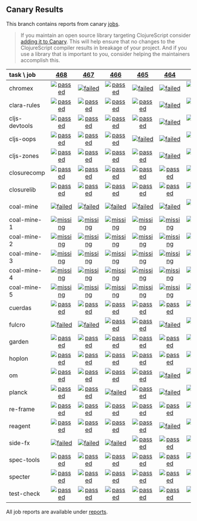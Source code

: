 ## Canary Results

This branch contains reports from canary [jobs](https://github.com/cljs-oss/canary/tree/jobs).

> If you maintain an open source library targeting ClojureScript consider [adding it to Canary](https://github.com/cljs-oss/canary/tree/master#how-to-participate). This will help ensure that no changes to the ClojureScript compiler results in breakage of your project. And if you use a library that is important to you, consider helping the maintainers accomplish this.

[//]: # (begin_overview_table)

| task \ job | <a href="reports/2018/07/06/job-000468-1.10.378-786f48d" title="job #468 finished on 2018-07-06">468</a> | <a href="reports/2018/07/06/job-000467-1.10.377-071e76b" title="job #467 finished on 2018-07-06">467</a> | <a href="reports/2018/07/05/job-000466-1.10.357-e03e416" title="job #466 finished on 2018-07-05">466</a> | <a href="reports/2018/07/05/job-000465-1.10.356-88390da" title="job #465 finished on 2018-07-05">465</a> | <a href="reports/2018/07/05/job-000464-1.10.356-88390da" title="job #464 finished on 2018-07-05">464</a> | <a href="reports/2018/07/04/job-000463-1.10.352-ea53fd0" title="job #463 finished on 2018-07-04">463</a> | <a href="reports/2018/07/04/job-000462-1.10.352-ea53fd0" title="job #462 finished on 2018-07-04">462</a> | <a href="reports/2018/07/04/job-000461-1.10.352-ea53fd0" title="job #461 finished on 2018-07-04">461</a> | <a href="reports/2018/07/03/job-000460-1.10.351-6c8e69c" title="job #460 finished on 2018-07-03">460</a> | <a href="reports/2018/07/02/job-000459-1.10.351-6c8e69c" title="job #459 finished on 2018-07-02">459</a> |
| :--- | :---: | :---: | :---: | :---: | :---: | :---: | :---: | :---: | :---: | :---: |
| chromex | <a href="reports/2018/07/06/job-000468-1.10.378-786f48d#-chromex"><img title="passed" src="http://box.binaryage.com/s-passed.svg"><a> | <a href="reports/2018/07/06/job-000467-1.10.377-071e76b#-chromex"><img title="failed" src="http://box.binaryage.com/s-failed.svg"><a> | <a href="reports/2018/07/05/job-000466-1.10.357-e03e416#-chromex"><img title="passed" src="http://box.binaryage.com/s-passed.svg"><a> | <a href="reports/2018/07/05/job-000465-1.10.356-88390da#-chromex"><img title="failed" src="http://box.binaryage.com/s-failed.svg"><a> | <a href="reports/2018/07/05/job-000464-1.10.356-88390da#-chromex"><img title="failed" src="http://box.binaryage.com/s-failed.svg"><a> | <a href="reports/2018/07/04/job-000463-1.10.352-ea53fd0#-chromex"><img title="disabled" src="http://box.binaryage.com/s-disabled.svg"><a> | <a href="reports/2018/07/04/job-000462-1.10.352-ea53fd0#-chromex"><img title="disabled" src="http://box.binaryage.com/s-disabled.svg"><a> | <a href="reports/2018/07/04/job-000461-1.10.352-ea53fd0#-chromex"><img title="passed" src="http://box.binaryage.com/s-passed.svg"><a> | <a href="reports/2018/07/03/job-000460-1.10.351-6c8e69c#-chromex"><img title="passed" src="http://box.binaryage.com/s-passed.svg"><a> | <a href="reports/2018/07/02/job-000459-1.10.351-6c8e69c#-chromex"><img title="passed" src="http://box.binaryage.com/s-passed.svg"><a> |
| clara-rules | <a href="reports/2018/07/06/job-000468-1.10.378-786f48d#-clara-rules"><img title="passed" src="http://box.binaryage.com/s-passed.svg"><a> | <a href="reports/2018/07/06/job-000467-1.10.377-071e76b#-clara-rules"><img title="passed" src="http://box.binaryage.com/s-passed.svg"><a> | <a href="reports/2018/07/05/job-000466-1.10.357-e03e416#-clara-rules"><img title="passed" src="http://box.binaryage.com/s-passed.svg"><a> | <a href="reports/2018/07/05/job-000465-1.10.356-88390da#-clara-rules"><img title="passed" src="http://box.binaryage.com/s-passed.svg"><a> | <a href="reports/2018/07/05/job-000464-1.10.356-88390da#-clara-rules"><img title="failed" src="http://box.binaryage.com/s-failed.svg"><a> | <a href="reports/2018/07/04/job-000463-1.10.352-ea53fd0#-clara-rules"><img title="disabled" src="http://box.binaryage.com/s-disabled.svg"><a> | <a href="reports/2018/07/04/job-000462-1.10.352-ea53fd0#-clara-rules"><img title="disabled" src="http://box.binaryage.com/s-disabled.svg"><a> | <a href="reports/2018/07/04/job-000461-1.10.352-ea53fd0#-clara-rules"><img title="passed" src="http://box.binaryage.com/s-passed.svg"><a> | <a href="reports/2018/07/03/job-000460-1.10.351-6c8e69c#-clara-rules"><img title="passed" src="http://box.binaryage.com/s-passed.svg"><a> | <a href="reports/2018/07/02/job-000459-1.10.351-6c8e69c#-clara-rules"><img title="passed" src="http://box.binaryage.com/s-passed.svg"><a> |
| cljs-devtools | <a href="reports/2018/07/06/job-000468-1.10.378-786f48d#-cljs-devtools"><img title="passed" src="http://box.binaryage.com/s-passed.svg"><a> | <a href="reports/2018/07/06/job-000467-1.10.377-071e76b#-cljs-devtools"><img title="passed" src="http://box.binaryage.com/s-passed.svg"><a> | <a href="reports/2018/07/05/job-000466-1.10.357-e03e416#-cljs-devtools"><img title="passed" src="http://box.binaryage.com/s-passed.svg"><a> | <a href="reports/2018/07/05/job-000465-1.10.356-88390da#-cljs-devtools"><img title="passed" src="http://box.binaryage.com/s-passed.svg"><a> | <a href="reports/2018/07/05/job-000464-1.10.356-88390da#-cljs-devtools"><img title="failed" src="http://box.binaryage.com/s-failed.svg"><a> | <a href="reports/2018/07/04/job-000463-1.10.352-ea53fd0#-cljs-devtools"><img title="disabled" src="http://box.binaryage.com/s-disabled.svg"><a> | <a href="reports/2018/07/04/job-000462-1.10.352-ea53fd0#-cljs-devtools"><img title="disabled" src="http://box.binaryage.com/s-disabled.svg"><a> | <a href="reports/2018/07/04/job-000461-1.10.352-ea53fd0#-cljs-devtools"><img title="passed" src="http://box.binaryage.com/s-passed.svg"><a> | <a href="reports/2018/07/03/job-000460-1.10.351-6c8e69c#-cljs-devtools"><img title="passed" src="http://box.binaryage.com/s-passed.svg"><a> | <a href="reports/2018/07/02/job-000459-1.10.351-6c8e69c#-cljs-devtools"><img title="passed" src="http://box.binaryage.com/s-passed.svg"><a> |
| cljs-oops | <a href="reports/2018/07/06/job-000468-1.10.378-786f48d#-cljs-oops"><img title="passed" src="http://box.binaryage.com/s-passed.svg"><a> | <a href="reports/2018/07/06/job-000467-1.10.377-071e76b#-cljs-oops"><img title="passed" src="http://box.binaryage.com/s-passed.svg"><a> | <a href="reports/2018/07/05/job-000466-1.10.357-e03e416#-cljs-oops"><img title="passed" src="http://box.binaryage.com/s-passed.svg"><a> | <a href="reports/2018/07/05/job-000465-1.10.356-88390da#-cljs-oops"><img title="failed" src="http://box.binaryage.com/s-failed.svg"><a> | <a href="reports/2018/07/05/job-000464-1.10.356-88390da#-cljs-oops"><img title="failed" src="http://box.binaryage.com/s-failed.svg"><a> | <a href="reports/2018/07/04/job-000463-1.10.352-ea53fd0#-cljs-oops"><img title="disabled" src="http://box.binaryage.com/s-disabled.svg"><a> | <a href="reports/2018/07/04/job-000462-1.10.352-ea53fd0#-cljs-oops"><img title="disabled" src="http://box.binaryage.com/s-disabled.svg"><a> | <a href="reports/2018/07/04/job-000461-1.10.352-ea53fd0#-cljs-oops"><img title="passed" src="http://box.binaryage.com/s-passed.svg"><a> | <a href="reports/2018/07/03/job-000460-1.10.351-6c8e69c#-cljs-oops"><img title="passed" src="http://box.binaryage.com/s-passed.svg"><a> | <a href="reports/2018/07/02/job-000459-1.10.351-6c8e69c#-cljs-oops"><img title="passed" src="http://box.binaryage.com/s-passed.svg"><a> |
| cljs-zones | <a href="reports/2018/07/06/job-000468-1.10.378-786f48d#-cljs-zones"><img title="passed" src="http://box.binaryage.com/s-passed.svg"><a> | <a href="reports/2018/07/06/job-000467-1.10.377-071e76b#-cljs-zones"><img title="passed" src="http://box.binaryage.com/s-passed.svg"><a> | <a href="reports/2018/07/05/job-000466-1.10.357-e03e416#-cljs-zones"><img title="passed" src="http://box.binaryage.com/s-passed.svg"><a> | <a href="reports/2018/07/05/job-000465-1.10.356-88390da#-cljs-zones"><img title="passed" src="http://box.binaryage.com/s-passed.svg"><a> | <a href="reports/2018/07/05/job-000464-1.10.356-88390da#-cljs-zones"><img title="failed" src="http://box.binaryage.com/s-failed.svg"><a> | <a href="reports/2018/07/04/job-000463-1.10.352-ea53fd0#-cljs-zones"><img title="disabled" src="http://box.binaryage.com/s-disabled.svg"><a> | <a href="reports/2018/07/04/job-000462-1.10.352-ea53fd0#-cljs-zones"><img title="disabled" src="http://box.binaryage.com/s-disabled.svg"><a> | <a href="reports/2018/07/04/job-000461-1.10.352-ea53fd0#-cljs-zones"><img title="passed" src="http://box.binaryage.com/s-passed.svg"><a> | <a href="reports/2018/07/03/job-000460-1.10.351-6c8e69c#-cljs-zones"><img title="passed" src="http://box.binaryage.com/s-passed.svg"><a> | <a href="reports/2018/07/02/job-000459-1.10.351-6c8e69c#-cljs-zones"><img title="passed" src="http://box.binaryage.com/s-passed.svg"><a> |
| closurecomp | <a href="reports/2018/07/06/job-000468-1.10.378-786f48d#-closurecomp"><img title="passed" src="http://box.binaryage.com/s-passed.svg"><a> | <a href="reports/2018/07/06/job-000467-1.10.377-071e76b#-closurecomp"><img title="passed" src="http://box.binaryage.com/s-passed.svg"><a> | <a href="reports/2018/07/05/job-000466-1.10.357-e03e416#-closurecomp"><img title="passed" src="http://box.binaryage.com/s-passed.svg"><a> | <a href="reports/2018/07/05/job-000465-1.10.356-88390da#-closurecomp"><img title="passed" src="http://box.binaryage.com/s-passed.svg"><a> | <a href="reports/2018/07/05/job-000464-1.10.356-88390da#-closurecomp"><img title="passed" src="http://box.binaryage.com/s-passed.svg"><a> | <a href="reports/2018/07/04/job-000463-1.10.352-ea53fd0#-closurecomp"><img title="disabled" src="http://box.binaryage.com/s-disabled.svg"><a> | <a href="reports/2018/07/04/job-000462-1.10.352-ea53fd0#-closurecomp"><img title="disabled" src="http://box.binaryage.com/s-disabled.svg"><a> | <a href="reports/2018/07/04/job-000461-1.10.352-ea53fd0#-closurecomp"><img title="passed" src="http://box.binaryage.com/s-passed.svg"><a> | <a href="reports/2018/07/03/job-000460-1.10.351-6c8e69c#-closurecomp"><img title="failed" src="http://box.binaryage.com/s-failed.svg"><a> | <a href="reports/2018/07/02/job-000459-1.10.351-6c8e69c#-closurecomp"><img title="failed" src="http://box.binaryage.com/s-failed.svg"><a> |
| closurelib | <a href="reports/2018/07/06/job-000468-1.10.378-786f48d#-closurelib"><img title="passed" src="http://box.binaryage.com/s-passed.svg"><a> | <a href="reports/2018/07/06/job-000467-1.10.377-071e76b#-closurelib"><img title="passed" src="http://box.binaryage.com/s-passed.svg"><a> | <a href="reports/2018/07/05/job-000466-1.10.357-e03e416#-closurelib"><img title="passed" src="http://box.binaryage.com/s-passed.svg"><a> | <a href="reports/2018/07/05/job-000465-1.10.356-88390da#-closurelib"><img title="passed" src="http://box.binaryage.com/s-passed.svg"><a> | <a href="reports/2018/07/05/job-000464-1.10.356-88390da#-closurelib"><img title="passed" src="http://box.binaryage.com/s-passed.svg"><a> | <a href="reports/2018/07/04/job-000463-1.10.352-ea53fd0#-closurelib"><img title="disabled" src="http://box.binaryage.com/s-disabled.svg"><a> | <a href="reports/2018/07/04/job-000462-1.10.352-ea53fd0#-closurelib"><img title="disabled" src="http://box.binaryage.com/s-disabled.svg"><a> | <a href="reports/2018/07/04/job-000461-1.10.352-ea53fd0#-closurelib"><img title="passed" src="http://box.binaryage.com/s-passed.svg"><a> | <a href="reports/2018/07/03/job-000460-1.10.351-6c8e69c#-closurelib"><img title="passed" src="http://box.binaryage.com/s-passed.svg"><a> | <a href="reports/2018/07/02/job-000459-1.10.351-6c8e69c#-closurelib"><img title="passed" src="http://box.binaryage.com/s-passed.svg"><a> |
| coal-mine | <a href="reports/2018/07/06/job-000468-1.10.378-786f48d#-coal-mine"><img title="failed" src="http://box.binaryage.com/s-failed.svg"><a> | <a href="reports/2018/07/06/job-000467-1.10.377-071e76b#-coal-mine"><img title="failed" src="http://box.binaryage.com/s-failed.svg"><a> | <a href="reports/2018/07/05/job-000466-1.10.357-e03e416#-coal-mine"><img title="failed" src="http://box.binaryage.com/s-failed.svg"><a> | <a href="reports/2018/07/05/job-000465-1.10.356-88390da#-coal-mine"><img title="failed" src="http://box.binaryage.com/s-failed.svg"><a> | <a href="reports/2018/07/05/job-000464-1.10.356-88390da#-coal-mine"><img title="failed" src="http://box.binaryage.com/s-failed.svg"><a> | <a href="reports/2018/07/04/job-000463-1.10.352-ea53fd0#-coal-mine"><img title="passed" src="http://box.binaryage.com/s-passed.svg"><a> | <a href="reports/2018/07/04/job-000462-1.10.352-ea53fd0#-coal-mine"><img title="failed" src="http://box.binaryage.com/s-failed.svg"><a> | <a href="reports/2018/07/04/job-000461-1.10.352-ea53fd0#-coal-mine"><img title="missing" src="http://box.binaryage.com/s-missing.svg"><a> | <a href="reports/2018/07/03/job-000460-1.10.351-6c8e69c#-coal-mine"><img title="missing" src="http://box.binaryage.com/s-missing.svg"><a> | <a href="reports/2018/07/02/job-000459-1.10.351-6c8e69c#-coal-mine"><img title="missing" src="http://box.binaryage.com/s-missing.svg"><a> |
| coal-mine-1 | <a href="reports/2018/07/06/job-000468-1.10.378-786f48d#-coal-mine-1"><img title="missing" src="http://box.binaryage.com/s-missing.svg"><a> | <a href="reports/2018/07/06/job-000467-1.10.377-071e76b#-coal-mine-1"><img title="missing" src="http://box.binaryage.com/s-missing.svg"><a> | <a href="reports/2018/07/05/job-000466-1.10.357-e03e416#-coal-mine-1"><img title="missing" src="http://box.binaryage.com/s-missing.svg"><a> | <a href="reports/2018/07/05/job-000465-1.10.356-88390da#-coal-mine-1"><img title="missing" src="http://box.binaryage.com/s-missing.svg"><a> | <a href="reports/2018/07/05/job-000464-1.10.356-88390da#-coal-mine-1"><img title="missing" src="http://box.binaryage.com/s-missing.svg"><a> | <a href="reports/2018/07/04/job-000463-1.10.352-ea53fd0#-coal-mine-1"><img title="missing" src="http://box.binaryage.com/s-missing.svg"><a> | <a href="reports/2018/07/04/job-000462-1.10.352-ea53fd0#-coal-mine-1"><img title="missing" src="http://box.binaryage.com/s-missing.svg"><a> | <a href="reports/2018/07/04/job-000461-1.10.352-ea53fd0#-coal-mine-1"><img title="passed" src="http://box.binaryage.com/s-passed.svg"><a> | <a href="reports/2018/07/03/job-000460-1.10.351-6c8e69c#-coal-mine-1"><img title="passed" src="http://box.binaryage.com/s-passed.svg"><a> | <a href="reports/2018/07/02/job-000459-1.10.351-6c8e69c#-coal-mine-1"><img title="passed" src="http://box.binaryage.com/s-passed.svg"><a> |
| coal-mine-2 | <a href="reports/2018/07/06/job-000468-1.10.378-786f48d#-coal-mine-2"><img title="missing" src="http://box.binaryage.com/s-missing.svg"><a> | <a href="reports/2018/07/06/job-000467-1.10.377-071e76b#-coal-mine-2"><img title="missing" src="http://box.binaryage.com/s-missing.svg"><a> | <a href="reports/2018/07/05/job-000466-1.10.357-e03e416#-coal-mine-2"><img title="missing" src="http://box.binaryage.com/s-missing.svg"><a> | <a href="reports/2018/07/05/job-000465-1.10.356-88390da#-coal-mine-2"><img title="missing" src="http://box.binaryage.com/s-missing.svg"><a> | <a href="reports/2018/07/05/job-000464-1.10.356-88390da#-coal-mine-2"><img title="missing" src="http://box.binaryage.com/s-missing.svg"><a> | <a href="reports/2018/07/04/job-000463-1.10.352-ea53fd0#-coal-mine-2"><img title="missing" src="http://box.binaryage.com/s-missing.svg"><a> | <a href="reports/2018/07/04/job-000462-1.10.352-ea53fd0#-coal-mine-2"><img title="missing" src="http://box.binaryage.com/s-missing.svg"><a> | <a href="reports/2018/07/04/job-000461-1.10.352-ea53fd0#-coal-mine-2"><img title="passed" src="http://box.binaryage.com/s-passed.svg"><a> | <a href="reports/2018/07/03/job-000460-1.10.351-6c8e69c#-coal-mine-2"><img title="passed" src="http://box.binaryage.com/s-passed.svg"><a> | <a href="reports/2018/07/02/job-000459-1.10.351-6c8e69c#-coal-mine-2"><img title="passed" src="http://box.binaryage.com/s-passed.svg"><a> |
| coal-mine-3 | <a href="reports/2018/07/06/job-000468-1.10.378-786f48d#-coal-mine-3"><img title="missing" src="http://box.binaryage.com/s-missing.svg"><a> | <a href="reports/2018/07/06/job-000467-1.10.377-071e76b#-coal-mine-3"><img title="missing" src="http://box.binaryage.com/s-missing.svg"><a> | <a href="reports/2018/07/05/job-000466-1.10.357-e03e416#-coal-mine-3"><img title="missing" src="http://box.binaryage.com/s-missing.svg"><a> | <a href="reports/2018/07/05/job-000465-1.10.356-88390da#-coal-mine-3"><img title="missing" src="http://box.binaryage.com/s-missing.svg"><a> | <a href="reports/2018/07/05/job-000464-1.10.356-88390da#-coal-mine-3"><img title="missing" src="http://box.binaryage.com/s-missing.svg"><a> | <a href="reports/2018/07/04/job-000463-1.10.352-ea53fd0#-coal-mine-3"><img title="missing" src="http://box.binaryage.com/s-missing.svg"><a> | <a href="reports/2018/07/04/job-000462-1.10.352-ea53fd0#-coal-mine-3"><img title="missing" src="http://box.binaryage.com/s-missing.svg"><a> | <a href="reports/2018/07/04/job-000461-1.10.352-ea53fd0#-coal-mine-3"><img title="passed" src="http://box.binaryage.com/s-passed.svg"><a> | <a href="reports/2018/07/03/job-000460-1.10.351-6c8e69c#-coal-mine-3"><img title="passed" src="http://box.binaryage.com/s-passed.svg"><a> | <a href="reports/2018/07/02/job-000459-1.10.351-6c8e69c#-coal-mine-3"><img title="passed" src="http://box.binaryage.com/s-passed.svg"><a> |
| coal-mine-4 | <a href="reports/2018/07/06/job-000468-1.10.378-786f48d#-coal-mine-4"><img title="missing" src="http://box.binaryage.com/s-missing.svg"><a> | <a href="reports/2018/07/06/job-000467-1.10.377-071e76b#-coal-mine-4"><img title="missing" src="http://box.binaryage.com/s-missing.svg"><a> | <a href="reports/2018/07/05/job-000466-1.10.357-e03e416#-coal-mine-4"><img title="missing" src="http://box.binaryage.com/s-missing.svg"><a> | <a href="reports/2018/07/05/job-000465-1.10.356-88390da#-coal-mine-4"><img title="missing" src="http://box.binaryage.com/s-missing.svg"><a> | <a href="reports/2018/07/05/job-000464-1.10.356-88390da#-coal-mine-4"><img title="missing" src="http://box.binaryage.com/s-missing.svg"><a> | <a href="reports/2018/07/04/job-000463-1.10.352-ea53fd0#-coal-mine-4"><img title="missing" src="http://box.binaryage.com/s-missing.svg"><a> | <a href="reports/2018/07/04/job-000462-1.10.352-ea53fd0#-coal-mine-4"><img title="missing" src="http://box.binaryage.com/s-missing.svg"><a> | <a href="reports/2018/07/04/job-000461-1.10.352-ea53fd0#-coal-mine-4"><img title="passed" src="http://box.binaryage.com/s-passed.svg"><a> | <a href="reports/2018/07/03/job-000460-1.10.351-6c8e69c#-coal-mine-4"><img title="passed" src="http://box.binaryage.com/s-passed.svg"><a> | <a href="reports/2018/07/02/job-000459-1.10.351-6c8e69c#-coal-mine-4"><img title="passed" src="http://box.binaryage.com/s-passed.svg"><a> |
| coal-mine-5 | <a href="reports/2018/07/06/job-000468-1.10.378-786f48d#-coal-mine-5"><img title="missing" src="http://box.binaryage.com/s-missing.svg"><a> | <a href="reports/2018/07/06/job-000467-1.10.377-071e76b#-coal-mine-5"><img title="missing" src="http://box.binaryage.com/s-missing.svg"><a> | <a href="reports/2018/07/05/job-000466-1.10.357-e03e416#-coal-mine-5"><img title="missing" src="http://box.binaryage.com/s-missing.svg"><a> | <a href="reports/2018/07/05/job-000465-1.10.356-88390da#-coal-mine-5"><img title="missing" src="http://box.binaryage.com/s-missing.svg"><a> | <a href="reports/2018/07/05/job-000464-1.10.356-88390da#-coal-mine-5"><img title="missing" src="http://box.binaryage.com/s-missing.svg"><a> | <a href="reports/2018/07/04/job-000463-1.10.352-ea53fd0#-coal-mine-5"><img title="missing" src="http://box.binaryage.com/s-missing.svg"><a> | <a href="reports/2018/07/04/job-000462-1.10.352-ea53fd0#-coal-mine-5"><img title="missing" src="http://box.binaryage.com/s-missing.svg"><a> | <a href="reports/2018/07/04/job-000461-1.10.352-ea53fd0#-coal-mine-5"><img title="passed" src="http://box.binaryage.com/s-passed.svg"><a> | <a href="reports/2018/07/03/job-000460-1.10.351-6c8e69c#-coal-mine-5"><img title="passed" src="http://box.binaryage.com/s-passed.svg"><a> | <a href="reports/2018/07/02/job-000459-1.10.351-6c8e69c#-coal-mine-5"><img title="passed" src="http://box.binaryage.com/s-passed.svg"><a> |
| cuerdas | <a href="reports/2018/07/06/job-000468-1.10.378-786f48d#-cuerdas"><img title="passed" src="http://box.binaryage.com/s-passed.svg"><a> | <a href="reports/2018/07/06/job-000467-1.10.377-071e76b#-cuerdas"><img title="passed" src="http://box.binaryage.com/s-passed.svg"><a> | <a href="reports/2018/07/05/job-000466-1.10.357-e03e416#-cuerdas"><img title="passed" src="http://box.binaryage.com/s-passed.svg"><a> | <a href="reports/2018/07/05/job-000465-1.10.356-88390da#-cuerdas"><img title="passed" src="http://box.binaryage.com/s-passed.svg"><a> | <a href="reports/2018/07/05/job-000464-1.10.356-88390da#-cuerdas"><img title="passed" src="http://box.binaryage.com/s-passed.svg"><a> | <a href="reports/2018/07/04/job-000463-1.10.352-ea53fd0#-cuerdas"><img title="disabled" src="http://box.binaryage.com/s-disabled.svg"><a> | <a href="reports/2018/07/04/job-000462-1.10.352-ea53fd0#-cuerdas"><img title="disabled" src="http://box.binaryage.com/s-disabled.svg"><a> | <a href="reports/2018/07/04/job-000461-1.10.352-ea53fd0#-cuerdas"><img title="passed" src="http://box.binaryage.com/s-passed.svg"><a> | <a href="reports/2018/07/03/job-000460-1.10.351-6c8e69c#-cuerdas"><img title="passed" src="http://box.binaryage.com/s-passed.svg"><a> | <a href="reports/2018/07/02/job-000459-1.10.351-6c8e69c#-cuerdas"><img title="passed" src="http://box.binaryage.com/s-passed.svg"><a> |
| fulcro | <a href="reports/2018/07/06/job-000468-1.10.378-786f48d#-fulcro"><img title="failed" src="http://box.binaryage.com/s-failed.svg"><a> | <a href="reports/2018/07/06/job-000467-1.10.377-071e76b#-fulcro"><img title="failed" src="http://box.binaryage.com/s-failed.svg"><a> | <a href="reports/2018/07/05/job-000466-1.10.357-e03e416#-fulcro"><img title="passed" src="http://box.binaryage.com/s-passed.svg"><a> | <a href="reports/2018/07/05/job-000465-1.10.356-88390da#-fulcro"><img title="passed" src="http://box.binaryage.com/s-passed.svg"><a> | <a href="reports/2018/07/05/job-000464-1.10.356-88390da#-fulcro"><img title="failed" src="http://box.binaryage.com/s-failed.svg"><a> | <a href="reports/2018/07/04/job-000463-1.10.352-ea53fd0#-fulcro"><img title="disabled" src="http://box.binaryage.com/s-disabled.svg"><a> | <a href="reports/2018/07/04/job-000462-1.10.352-ea53fd0#-fulcro"><img title="disabled" src="http://box.binaryage.com/s-disabled.svg"><a> | <a href="reports/2018/07/04/job-000461-1.10.352-ea53fd0#-fulcro"><img title="passed" src="http://box.binaryage.com/s-passed.svg"><a> | <a href="reports/2018/07/03/job-000460-1.10.351-6c8e69c#-fulcro"><img title="passed" src="http://box.binaryage.com/s-passed.svg"><a> | <a href="reports/2018/07/02/job-000459-1.10.351-6c8e69c#-fulcro"><img title="passed" src="http://box.binaryage.com/s-passed.svg"><a> |
| garden | <a href="reports/2018/07/06/job-000468-1.10.378-786f48d#-garden"><img title="passed" src="http://box.binaryage.com/s-passed.svg"><a> | <a href="reports/2018/07/06/job-000467-1.10.377-071e76b#-garden"><img title="passed" src="http://box.binaryage.com/s-passed.svg"><a> | <a href="reports/2018/07/05/job-000466-1.10.357-e03e416#-garden"><img title="passed" src="http://box.binaryage.com/s-passed.svg"><a> | <a href="reports/2018/07/05/job-000465-1.10.356-88390da#-garden"><img title="passed" src="http://box.binaryage.com/s-passed.svg"><a> | <a href="reports/2018/07/05/job-000464-1.10.356-88390da#-garden"><img title="passed" src="http://box.binaryage.com/s-passed.svg"><a> | <a href="reports/2018/07/04/job-000463-1.10.352-ea53fd0#-garden"><img title="disabled" src="http://box.binaryage.com/s-disabled.svg"><a> | <a href="reports/2018/07/04/job-000462-1.10.352-ea53fd0#-garden"><img title="disabled" src="http://box.binaryage.com/s-disabled.svg"><a> | <a href="reports/2018/07/04/job-000461-1.10.352-ea53fd0#-garden"><img title="passed" src="http://box.binaryage.com/s-passed.svg"><a> | <a href="reports/2018/07/03/job-000460-1.10.351-6c8e69c#-garden"><img title="passed" src="http://box.binaryage.com/s-passed.svg"><a> | <a href="reports/2018/07/02/job-000459-1.10.351-6c8e69c#-garden"><img title="passed" src="http://box.binaryage.com/s-passed.svg"><a> |
| hoplon | <a href="reports/2018/07/06/job-000468-1.10.378-786f48d#-hoplon"><img title="passed" src="http://box.binaryage.com/s-passed.svg"><a> | <a href="reports/2018/07/06/job-000467-1.10.377-071e76b#-hoplon"><img title="passed" src="http://box.binaryage.com/s-passed.svg"><a> | <a href="reports/2018/07/05/job-000466-1.10.357-e03e416#-hoplon"><img title="passed" src="http://box.binaryage.com/s-passed.svg"><a> | <a href="reports/2018/07/05/job-000465-1.10.356-88390da#-hoplon"><img title="passed" src="http://box.binaryage.com/s-passed.svg"><a> | <a href="reports/2018/07/05/job-000464-1.10.356-88390da#-hoplon"><img title="passed" src="http://box.binaryage.com/s-passed.svg"><a> | <a href="reports/2018/07/04/job-000463-1.10.352-ea53fd0#-hoplon"><img title="disabled" src="http://box.binaryage.com/s-disabled.svg"><a> | <a href="reports/2018/07/04/job-000462-1.10.352-ea53fd0#-hoplon"><img title="disabled" src="http://box.binaryage.com/s-disabled.svg"><a> | <a href="reports/2018/07/04/job-000461-1.10.352-ea53fd0#-hoplon"><img title="passed" src="http://box.binaryage.com/s-passed.svg"><a> | <a href="reports/2018/07/03/job-000460-1.10.351-6c8e69c#-hoplon"><img title="passed" src="http://box.binaryage.com/s-passed.svg"><a> | <a href="reports/2018/07/02/job-000459-1.10.351-6c8e69c#-hoplon"><img title="passed" src="http://box.binaryage.com/s-passed.svg"><a> |
| om | <a href="reports/2018/07/06/job-000468-1.10.378-786f48d#-om"><img title="passed" src="http://box.binaryage.com/s-passed.svg"><a> | <a href="reports/2018/07/06/job-000467-1.10.377-071e76b#-om"><img title="passed" src="http://box.binaryage.com/s-passed.svg"><a> | <a href="reports/2018/07/05/job-000466-1.10.357-e03e416#-om"><img title="passed" src="http://box.binaryage.com/s-passed.svg"><a> | <a href="reports/2018/07/05/job-000465-1.10.356-88390da#-om"><img title="passed" src="http://box.binaryage.com/s-passed.svg"><a> | <a href="reports/2018/07/05/job-000464-1.10.356-88390da#-om"><img title="failed" src="http://box.binaryage.com/s-failed.svg"><a> | <a href="reports/2018/07/04/job-000463-1.10.352-ea53fd0#-om"><img title="disabled" src="http://box.binaryage.com/s-disabled.svg"><a> | <a href="reports/2018/07/04/job-000462-1.10.352-ea53fd0#-om"><img title="disabled" src="http://box.binaryage.com/s-disabled.svg"><a> | <a href="reports/2018/07/04/job-000461-1.10.352-ea53fd0#-om"><img title="passed" src="http://box.binaryage.com/s-passed.svg"><a> | <a href="reports/2018/07/03/job-000460-1.10.351-6c8e69c#-om"><img title="passed" src="http://box.binaryage.com/s-passed.svg"><a> | <a href="reports/2018/07/02/job-000459-1.10.351-6c8e69c#-om"><img title="passed" src="http://box.binaryage.com/s-passed.svg"><a> |
| planck | <a href="reports/2018/07/06/job-000468-1.10.378-786f48d#-planck"><img title="passed" src="http://box.binaryage.com/s-passed.svg"><a> | <a href="reports/2018/07/06/job-000467-1.10.377-071e76b#-planck"><img title="passed" src="http://box.binaryage.com/s-passed.svg"><a> | <a href="reports/2018/07/05/job-000466-1.10.357-e03e416#-planck"><img title="failed" src="http://box.binaryage.com/s-failed.svg"><a> | <a href="reports/2018/07/05/job-000465-1.10.356-88390da#-planck"><img title="passed" src="http://box.binaryage.com/s-passed.svg"><a> | <a href="reports/2018/07/05/job-000464-1.10.356-88390da#-planck"><img title="failed" src="http://box.binaryage.com/s-failed.svg"><a> | <a href="reports/2018/07/04/job-000463-1.10.352-ea53fd0#-planck"><img title="disabled" src="http://box.binaryage.com/s-disabled.svg"><a> | <a href="reports/2018/07/04/job-000462-1.10.352-ea53fd0#-planck"><img title="disabled" src="http://box.binaryage.com/s-disabled.svg"><a> | <a href="reports/2018/07/04/job-000461-1.10.352-ea53fd0#-planck"><img title="passed" src="http://box.binaryage.com/s-passed.svg"><a> | <a href="reports/2018/07/03/job-000460-1.10.351-6c8e69c#-planck"><img title="passed" src="http://box.binaryage.com/s-passed.svg"><a> | <a href="reports/2018/07/02/job-000459-1.10.351-6c8e69c#-planck"><img title="passed" src="http://box.binaryage.com/s-passed.svg"><a> |
| re-frame | <a href="reports/2018/07/06/job-000468-1.10.378-786f48d#-re-frame"><img title="passed" src="http://box.binaryage.com/s-passed.svg"><a> | <a href="reports/2018/07/06/job-000467-1.10.377-071e76b#-re-frame"><img title="passed" src="http://box.binaryage.com/s-passed.svg"><a> | <a href="reports/2018/07/05/job-000466-1.10.357-e03e416#-re-frame"><img title="passed" src="http://box.binaryage.com/s-passed.svg"><a> | <a href="reports/2018/07/05/job-000465-1.10.356-88390da#-re-frame"><img title="passed" src="http://box.binaryage.com/s-passed.svg"><a> | <a href="reports/2018/07/05/job-000464-1.10.356-88390da#-re-frame"><img title="passed" src="http://box.binaryage.com/s-passed.svg"><a> | <a href="reports/2018/07/04/job-000463-1.10.352-ea53fd0#-re-frame"><img title="disabled" src="http://box.binaryage.com/s-disabled.svg"><a> | <a href="reports/2018/07/04/job-000462-1.10.352-ea53fd0#-re-frame"><img title="disabled" src="http://box.binaryage.com/s-disabled.svg"><a> | <a href="reports/2018/07/04/job-000461-1.10.352-ea53fd0#-re-frame"><img title="passed" src="http://box.binaryage.com/s-passed.svg"><a> | <a href="reports/2018/07/03/job-000460-1.10.351-6c8e69c#-re-frame"><img title="passed" src="http://box.binaryage.com/s-passed.svg"><a> | <a href="reports/2018/07/02/job-000459-1.10.351-6c8e69c#-re-frame"><img title="passed" src="http://box.binaryage.com/s-passed.svg"><a> |
| reagent | <a href="reports/2018/07/06/job-000468-1.10.378-786f48d#-reagent"><img title="passed" src="http://box.binaryage.com/s-passed.svg"><a> | <a href="reports/2018/07/06/job-000467-1.10.377-071e76b#-reagent"><img title="passed" src="http://box.binaryage.com/s-passed.svg"><a> | <a href="reports/2018/07/05/job-000466-1.10.357-e03e416#-reagent"><img title="passed" src="http://box.binaryage.com/s-passed.svg"><a> | <a href="reports/2018/07/05/job-000465-1.10.356-88390da#-reagent"><img title="passed" src="http://box.binaryage.com/s-passed.svg"><a> | <a href="reports/2018/07/05/job-000464-1.10.356-88390da#-reagent"><img title="failed" src="http://box.binaryage.com/s-failed.svg"><a> | <a href="reports/2018/07/04/job-000463-1.10.352-ea53fd0#-reagent"><img title="disabled" src="http://box.binaryage.com/s-disabled.svg"><a> | <a href="reports/2018/07/04/job-000462-1.10.352-ea53fd0#-reagent"><img title="disabled" src="http://box.binaryage.com/s-disabled.svg"><a> | <a href="reports/2018/07/04/job-000461-1.10.352-ea53fd0#-reagent"><img title="passed" src="http://box.binaryage.com/s-passed.svg"><a> | <a href="reports/2018/07/03/job-000460-1.10.351-6c8e69c#-reagent"><img title="passed" src="http://box.binaryage.com/s-passed.svg"><a> | <a href="reports/2018/07/02/job-000459-1.10.351-6c8e69c#-reagent"><img title="passed" src="http://box.binaryage.com/s-passed.svg"><a> |
| side-fx | <a href="reports/2018/07/06/job-000468-1.10.378-786f48d#-side-fx"><img title="failed" src="http://box.binaryage.com/s-failed.svg"><a> | <a href="reports/2018/07/06/job-000467-1.10.377-071e76b#-side-fx"><img title="failed" src="http://box.binaryage.com/s-failed.svg"><a> | <a href="reports/2018/07/05/job-000466-1.10.357-e03e416#-side-fx"><img title="failed" src="http://box.binaryage.com/s-failed.svg"><a> | <a href="reports/2018/07/05/job-000465-1.10.356-88390da#-side-fx"><img title="passed" src="http://box.binaryage.com/s-passed.svg"><a> | <a href="reports/2018/07/05/job-000464-1.10.356-88390da#-side-fx"><img title="passed" src="http://box.binaryage.com/s-passed.svg"><a> | <a href="reports/2018/07/04/job-000463-1.10.352-ea53fd0#-side-fx"><img title="disabled" src="http://box.binaryage.com/s-disabled.svg"><a> | <a href="reports/2018/07/04/job-000462-1.10.352-ea53fd0#-side-fx"><img title="disabled" src="http://box.binaryage.com/s-disabled.svg"><a> | <a href="reports/2018/07/04/job-000461-1.10.352-ea53fd0#-side-fx"><img title="passed" src="http://box.binaryage.com/s-passed.svg"><a> | <a href="reports/2018/07/03/job-000460-1.10.351-6c8e69c#-side-fx"><img title="passed" src="http://box.binaryage.com/s-passed.svg"><a> | <a href="reports/2018/07/02/job-000459-1.10.351-6c8e69c#-side-fx"><img title="passed" src="http://box.binaryage.com/s-passed.svg"><a> |
| spec-tools | <a href="reports/2018/07/06/job-000468-1.10.378-786f48d#-spec-tools"><img title="passed" src="http://box.binaryage.com/s-passed.svg"><a> | <a href="reports/2018/07/06/job-000467-1.10.377-071e76b#-spec-tools"><img title="passed" src="http://box.binaryage.com/s-passed.svg"><a> | <a href="reports/2018/07/05/job-000466-1.10.357-e03e416#-spec-tools"><img title="passed" src="http://box.binaryage.com/s-passed.svg"><a> | <a href="reports/2018/07/05/job-000465-1.10.356-88390da#-spec-tools"><img title="passed" src="http://box.binaryage.com/s-passed.svg"><a> | <a href="reports/2018/07/05/job-000464-1.10.356-88390da#-spec-tools"><img title="passed" src="http://box.binaryage.com/s-passed.svg"><a> | <a href="reports/2018/07/04/job-000463-1.10.352-ea53fd0#-spec-tools"><img title="disabled" src="http://box.binaryage.com/s-disabled.svg"><a> | <a href="reports/2018/07/04/job-000462-1.10.352-ea53fd0#-spec-tools"><img title="disabled" src="http://box.binaryage.com/s-disabled.svg"><a> | <a href="reports/2018/07/04/job-000461-1.10.352-ea53fd0#-spec-tools"><img title="passed" src="http://box.binaryage.com/s-passed.svg"><a> | <a href="reports/2018/07/03/job-000460-1.10.351-6c8e69c#-spec-tools"><img title="passed" src="http://box.binaryage.com/s-passed.svg"><a> | <a href="reports/2018/07/02/job-000459-1.10.351-6c8e69c#-spec-tools"><img title="passed" src="http://box.binaryage.com/s-passed.svg"><a> |
| specter | <a href="reports/2018/07/06/job-000468-1.10.378-786f48d#-specter"><img title="passed" src="http://box.binaryage.com/s-passed.svg"><a> | <a href="reports/2018/07/06/job-000467-1.10.377-071e76b#-specter"><img title="passed" src="http://box.binaryage.com/s-passed.svg"><a> | <a href="reports/2018/07/05/job-000466-1.10.357-e03e416#-specter"><img title="passed" src="http://box.binaryage.com/s-passed.svg"><a> | <a href="reports/2018/07/05/job-000465-1.10.356-88390da#-specter"><img title="passed" src="http://box.binaryage.com/s-passed.svg"><a> | <a href="reports/2018/07/05/job-000464-1.10.356-88390da#-specter"><img title="passed" src="http://box.binaryage.com/s-passed.svg"><a> | <a href="reports/2018/07/04/job-000463-1.10.352-ea53fd0#-specter"><img title="disabled" src="http://box.binaryage.com/s-disabled.svg"><a> | <a href="reports/2018/07/04/job-000462-1.10.352-ea53fd0#-specter"><img title="disabled" src="http://box.binaryage.com/s-disabled.svg"><a> | <a href="reports/2018/07/04/job-000461-1.10.352-ea53fd0#-specter"><img title="passed" src="http://box.binaryage.com/s-passed.svg"><a> | <a href="reports/2018/07/03/job-000460-1.10.351-6c8e69c#-specter"><img title="passed" src="http://box.binaryage.com/s-passed.svg"><a> | <a href="reports/2018/07/02/job-000459-1.10.351-6c8e69c#-specter"><img title="passed" src="http://box.binaryage.com/s-passed.svg"><a> |
| test-check | <a href="reports/2018/07/06/job-000468-1.10.378-786f48d#-test-check"><img title="passed" src="http://box.binaryage.com/s-passed.svg"><a> | <a href="reports/2018/07/06/job-000467-1.10.377-071e76b#-test-check"><img title="passed" src="http://box.binaryage.com/s-passed.svg"><a> | <a href="reports/2018/07/05/job-000466-1.10.357-e03e416#-test-check"><img title="passed" src="http://box.binaryage.com/s-passed.svg"><a> | <a href="reports/2018/07/05/job-000465-1.10.356-88390da#-test-check"><img title="passed" src="http://box.binaryage.com/s-passed.svg"><a> | <a href="reports/2018/07/05/job-000464-1.10.356-88390da#-test-check"><img title="passed" src="http://box.binaryage.com/s-passed.svg"><a> | <a href="reports/2018/07/04/job-000463-1.10.352-ea53fd0#-test-check"><img title="disabled" src="http://box.binaryage.com/s-disabled.svg"><a> | <a href="reports/2018/07/04/job-000462-1.10.352-ea53fd0#-test-check"><img title="disabled" src="http://box.binaryage.com/s-disabled.svg"><a> | <a href="reports/2018/07/04/job-000461-1.10.352-ea53fd0#-test-check"><img title="passed" src="http://box.binaryage.com/s-passed.svg"><a> | <a href="reports/2018/07/03/job-000460-1.10.351-6c8e69c#-test-check"><img title="passed" src="http://box.binaryage.com/s-passed.svg"><a> | <a href="reports/2018/07/02/job-000459-1.10.351-6c8e69c#-test-check"><img title="passed" src="http://box.binaryage.com/s-passed.svg"><a> |

[//]: # (end_overview_table)

All job reports are available under [reports](reports).
